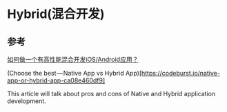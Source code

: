 # Hybrid(混合开发)

## 参考

[如何做一个有高性能混合开发iOS/Android应用？](https://www.zhihu.com/question/41341371)

(Choose the best — Native App vs Hybrid App)[https://codeburst.io/native-app-or-hybrid-app-ca08e460df9]

This article will talk about pros and cons of Native and Hybrid application development. 
